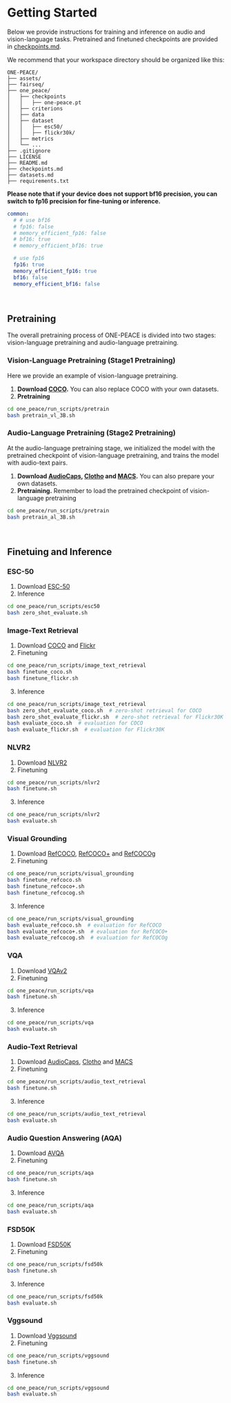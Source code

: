 # Getting Started

Below we provide instructions for training and inference on audio and vision-language tasks.
Pretrained and finetuned checkpoints are provided in [checkpoints.md](../checkpoints.md).

We recommend that your workspace directory should be organized like this:
```
ONE-PEACE/
├── assets/
├── fairseq/
├── one_peace/
│   ├── checkpoints
│   │   ├── one-peace.pt
│   ├── criterions
│   ├── data
│   ├── dataset
│   │   ├── esc50/
│   │   ├── flickr30k/
│   ├── metrics
│   └── ...
├── .gitignore
├── LICENSE
├── README.md
├── checkpoints.md
├── datasets.md
├── requirements.txt
```

**Please note that if your device does not support bf16 precision, you can switch to fp16 precision for fine-tuning or inference.**
```yaml
common:
  # # use bf16
  # fp16: false
  # memory_efficient_fp16: false
  # bf16: true
  # memory_efficient_bf16: true

  # use fp16
  fp16: true
  memory_efficient_fp16: true
  bf16: false
  memory_efficient_bf16: false
```
<br>

## Pretraining
The overall pretraining process of ONE-PEACE is divided into two stages: vision-language pretraining and audio-language pretraining.

### Vision-Language Pretraining (Stage1 Pretraining)
Here we provide an example of vision-language pretraining.
1. **Download [COCO](http://one-peace-shanghai.oss-accelerate.aliyuncs.com/one_peace_datasets/mscoco.zip).** You can also replace COCO with your own datasets.
2. **Pretraining**
```bash
cd one_peace/run_scripts/pretrain
bash pretrain_vl_3B.sh
```

### Audio-Language Pretraining (Stage2 Pretraining)
At the audio-language pretraining stage, we initialized the model with the pretrained checkpoint of vision-language pretraining, and trains the model with audio-text pairs.
1. **Download [AudioCaps](http://one-peace-shanghai.oss-accelerate.aliyuncs.com/one_peace_datasets/audiocaps.zip), [Clotho](https://one-peace-shanghai.oss-accelerate.aliyuncs.com/one_peace_datasets/clotho.zip) and [MACS](https://one-peace-shanghai.oss-accelerate.aliyuncs.com/one_peace_datasets/macs.zip).** You can also prepare your own datasets.
2. **Pretraining.** Remember to load the pretrained checkpoint of vision-language pretraining
```bash
cd one_peace/run_scripts/pretrain
bash pretrain_al_3B.sh
```
<br>

## Finetuing and Inference
### ESC-50
1. Download [ESC-50](http://one-peace-shanghai.oss-accelerate.aliyuncs.com/one_peace_datasets/esc50.zip)
2. Inference
```bash
cd one_peace/run_scripts/esc50
bash zero_shot_evaluate.sh
```

### Image-Text Retrieval
1. Download [COCO](http://one-peace-shanghai.oss-accelerate.aliyuncs.com/one_peace_datasets/mscoco.zip) and [Flickr](http://one-peace-shanghai.oss-accelerate.aliyuncs.com/one_peace_datasets/flickr30k.zip)
2. Finetuning
```bash
cd one_peace/run_scripts/image_text_retrieval
bash finetune_coco.sh
bash finetune_flickr.sh
```
3. Inference
```bash
cd one_peace/run_scripts/image_text_retrieval
bash zero_shot_evaluate_coco.sh  # zero-shot retrieval for COCO
bash zero_shot_evaluate_flickr.sh  # zero-shot retrieval for Flickr30K
bash evaluate_coco.sh  # evaluation for COCO
bash evaluate_flickr.sh  # evaluation for Flickr30K
```

### NLVR2
1. Download [NLVR2](http://one-peace-shanghai.oss-accelerate.aliyuncs.com/one_peace_datasets/nlvr2.zip)
2. Finetuning
```bash
cd one_peace/run_scripts/nlvr2
bash finetune.sh
```
3. Inference
```bash
cd one_peace/run_scripts/nlvr2
bash evaluate.sh
```

### Visual Grounding
1. Download [RefCOCO](http://one-peace-shanghai.oss-accelerate.aliyuncs.com/one_peace_datasets/refcoco.zip), [RefCOCO+](http://one-peace-shanghai.oss-accelerate.aliyuncs.com/one_peace_datasets/refcoco%2B.zip) and [RefCOCOg](http://one-peace-shanghai.oss-accelerate.aliyuncs.com/one_peace_datasets/refcocog.zip)
2. Finetuning
```bash
cd one_peace/run_scripts/visual_grounding
bash finetune_refcoco.sh
bash finetune_refcoco+.sh
bash finetune_refcocog.sh
```
3. Inference
```bash
cd one_peace/run_scripts/visual_grounding
bash evaluate_refcoco.sh  # evaluation for RefCOCO
bash evaluate_refcoco+.sh  # evaluation for RefCOCO+
bash evaluate_refcocog.sh  # evaluation for RefCOCOg
```

### VQA
1. Download [VQAv2](http://one-peace-shanghai.oss-accelerate.aliyuncs.com/one_peace_datasets/vqa.zip)
2. Finetuning
```bash
cd one_peace/run_scripts/vqa
bash finetune.sh
```
3. Inference
```bash
cd one_peace/run_scripts/vqa
bash evaluate.sh
```

### Audio-Text Retrieval
1. Download [AudioCaps](http://one-peace-shanghai.oss-accelerate.aliyuncs.com/one_peace_datasets/audiocaps.zip), [Clotho](https://one-peace-shanghai.oss-accelerate.aliyuncs.com/one_peace_datasets/clotho.zip) and [MACS](https://one-peace-shanghai.oss-accelerate.aliyuncs.com/one_peace_datasets/macs.zip)
2. Finetuning
```bash
cd one_peace/run_scripts/audio_text_retrieval
bash finetune.sh
```
3. Inference
```bash
cd one_peace/run_scripts/audio_text_retrieval
bash evaluate.sh
```

### Audio Question Answering (AQA)
1. Download [AVQA](https://one-peace-shanghai.oss-accelerate.aliyuncs.com/one_peace_datasets/avqa.zip)
2. Finetuning
```bash
cd one_peace/run_scripts/aqa
bash finetune.sh
```
3. Inference
```bash
cd one_peace/run_scripts/aqa
bash evaluate.sh
```

### FSD50K
1. Download [FSD50K](https://one-peace-shanghai.oss-accelerate.aliyuncs.com/one_peace_datasets/fsd50K.zip)
2. Finetuning
```bash
cd one_peace/run_scripts/fsd50k
bash finetune.sh
```
3. Inference
```bash
cd one_peace/run_scripts/fsd50k
bash evaluate.sh
```

### Vggsound
1. Download [Vggsound](https://one-peace-shanghai.oss-accelerate.aliyuncs.com/one_peace_datasets/vggsound.zip)
2. Finetuning
```bash
cd one_peace/run_scripts/vggsound
bash finetune.sh
```
3. Inference
```bash
cd one_peace/run_scripts/vggsound
bash evaluate.sh
```



